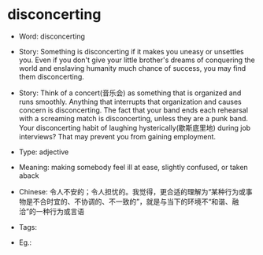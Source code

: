 # disconcerting

- Word: disconcerting
- Story: Something is disconcerting if it makes you uneasy or unsettles you. Even if you don't give your little brother's dreams of conquering the world and enslaving humanity much chance of success, you may find them disconcerting.
- Story: Think of a concert(音乐会) as something that is organized and runs smoothly. Anything that interrupts that organization and causes concern is disconcerting. The fact that your band ends each rehearsal with a screaming match is disconcerting, unless they are a punk band. Your disconcerting habit of laughing hysterically(歇斯底里地) during job interviews? That may prevent you from gaining employment.

- Type: adjective
- Meaning: making somebody feel ill at ease, slightly confused, or taken aback
- Chinese: 令人不安的；令人担忧的。我觉得，更合适的理解为“某种行为或事物是不合时宜的、不协调的、不一致的”，就是与当下的环境不“和谐、融洽”的一种行为或言语
- Tags: 
- Eg.: 

